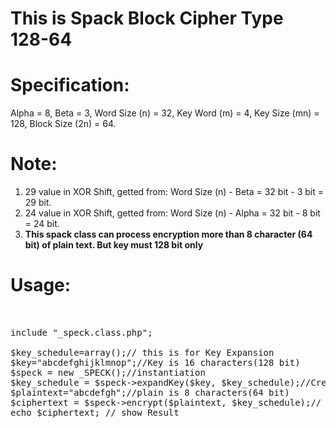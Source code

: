 
# This is Spack Block Cipher Type 128-64 

# Specification:
Alpha = 8, Beta = 3, Word Size (n) = 32, Key Word (m) = 4, Key Size (mn) = 128, Block Size (2n) = 64. 

# Note:
1. 29 value in XOR Shift, getted from: Word Size (n) - Beta = 32 bit - 3 bit = 29 bit. <br>
2. 24 value in XOR Shift, getted from: Word Size (n) - Alpha = 32 bit - 8 bit = 24 bit. <br>
3. <b>This spack class can process encryption more than 8 character (64 bit) of plain text. But key must 128 bit only</b>

# Usage:


<pre>


include "_speck.class.php";

$key_schedule=array();// this is for Key Expansion
$key="abcdefghijklmnop";//Key is 16 characters(128 bit)
$speck = new _SPECK();//instantiation 
$key_schedule = $speck->expandKey($key, $key_schedule);//Create Key Expantion
$plaintext="abcdefgh";//plain is 8 characters(64 bit)
$ciphertext = $speck->encrypt($plaintext, $key_schedule);// call encrypt function	
echo $ciphertext; // show Result



</pre>




